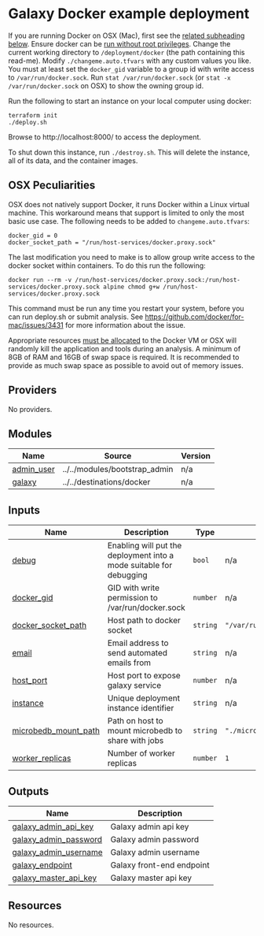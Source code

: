# Galaxy Docker example deployment

If you are running Docker on OSX (Mac), first see the [related subheading below](#osx-peculiarities). 
Ensure docker can be [run without root privileges](https://docs.docker.com/engine/install/linux-postinstall/).
Change the current working directory to `/deployment/docker` (the path containing this read-me). Modify `./changeme.auto.tfvars` with any custom values you like.
You must at least set the `docker_gid` variable to a group id with write access to `/var/run/docker.sock`.
Run `stat /var/run/docker.sock` (or `stat -x /var/run/docker.sock` on OSX) to show the owning group id.

Run the following to start an instance on your local computer using docker:
```shell script
terraform init
./deploy.sh
```

Browse to http://localhost:8000/ to access the deployment.

To shut down this instance, run `./destroy.sh`. This will delete the instance, all of its data, and the container images.

## OSX Peculiarities

OSX does not natively support Docker, it runs Docker within a Linux virtual machine. This workaround means that support is limited to only the most
basic use case. The following needs to be added to `changeme.auto.tfvars`:

```hcl
docker_gid = 0
docker_socket_path = "/run/host-services/docker.proxy.sock"
```

The last modification you need to make is to allow group write access to the docker socket within containers. To do this run the following:
```shell
docker run --rm -v /run/host-services/docker.proxy.sock:/run/host-services/docker.proxy.sock alpine chmod g+w /run/host-services/docker.proxy.sock
```

This command must be run any time you restart your system, before you can run deploy.sh or submit analysis.
See https://github.com/docker/for-mac/issues/3431 for more information about the issue.

Appropriate resources [must be allocated](https://stackoverflow.com/a/50770267/15446750) to the Docker VM or OSX will randomly kill the application and tools during an analysis.
A minimum of 8GB of RAM and 16GB of swap space is required. It is recommended to provide as much swap space as possible to avoid out of memory issues.

<!-- BEGIN_TF_DOCS -->
## Providers

No providers.

## Modules

| Name | Source | Version |
|------|--------|---------|
| <a name="module_admin_user"></a> [admin\_user](#module\_admin\_user) | ../../modules/bootstrap_admin | n/a |
| <a name="module_galaxy"></a> [galaxy](#module\_galaxy) | ../../destinations/docker | n/a |

## Inputs

| Name | Description | Type | Default | Required |
|------|-------------|------|---------|:--------:|
| <a name="input_debug"></a> [debug](#input\_debug) | Enabling will put the deployment into a mode suitable for debugging | `bool` | n/a | yes |
| <a name="input_docker_gid"></a> [docker\_gid](#input\_docker\_gid) | GID with write permission to /var/run/docker.sock | `number` | n/a | yes |
| <a name="input_docker_socket_path"></a> [docker\_socket\_path](#input\_docker\_socket\_path) | Host path to docker socket | `string` | `"/var/run/docker.sock"` | no |
| <a name="input_email"></a> [email](#input\_email) | Email address to send automated emails from | `string` | n/a | yes |
| <a name="input_host_port"></a> [host\_port](#input\_host\_port) | Host port to expose galaxy service | `number` | n/a | yes |
| <a name="input_instance"></a> [instance](#input\_instance) | Unique deployment instance identifier | `string` | n/a | yes |
| <a name="input_microbedb_mount_path"></a> [microbedb\_mount\_path](#input\_microbedb\_mount\_path) | Path on host to mount microbedb to share with jobs | `string` | `"./microbedb/mount"` | no |
| <a name="input_worker_replicas"></a> [worker\_replicas](#input\_worker\_replicas) | Number of worker replicas | `number` | `1` | no |

## Outputs

| Name | Description |
|------|-------------|
| <a name="output_galaxy_admin_api_key"></a> [galaxy\_admin\_api\_key](#output\_galaxy\_admin\_api\_key) | Galaxy admin api key |
| <a name="output_galaxy_admin_password"></a> [galaxy\_admin\_password](#output\_galaxy\_admin\_password) | Galaxy admin password |
| <a name="output_galaxy_admin_username"></a> [galaxy\_admin\_username](#output\_galaxy\_admin\_username) | Galaxy admin username |
| <a name="output_galaxy_endpoint"></a> [galaxy\_endpoint](#output\_galaxy\_endpoint) | Galaxy front-end endpoint |
| <a name="output_galaxy_master_api_key"></a> [galaxy\_master\_api\_key](#output\_galaxy\_master\_api\_key) | Galaxy master api key |

## Resources

No resources.
<!-- END_TF_DOCS -->
